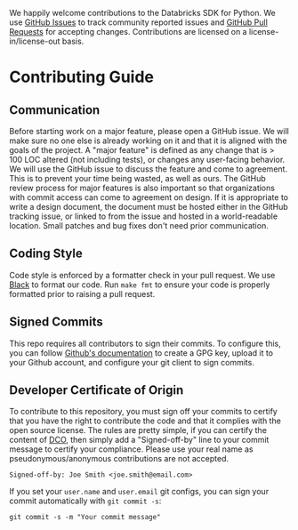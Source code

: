 We happily welcome contributions to the Databricks SDK for Python. We use [GitHub Issues](github.com/databricks/databricks-sdk-py/issues) to track community reported issues and [GitHub Pull Requests](https://github.com/databricks/databricks-sdk-py/pulls) for accepting changes.
Contributions are licensed on a license-in/license-out basis.

# Contributing Guide

## Communication
Before starting work on a major feature, please open a GitHub issue. We will make sure no one else is already working on it and that it is aligned with the goals of the project.
A "major feature" is defined as any change that is > 100 LOC altered (not including tests), or changes any user-facing behavior.
We will use the GitHub issue to discuss the feature and come to agreement.
This is to prevent your time being wasted, as well as ours.
The GitHub review process for major features is also important so that organizations with commit access can come to agreement on design.
If it is appropriate to write a design document, the document must be hosted either in the GitHub tracking issue, or linked to from the issue and hosted in a world-readable location.
Small patches and bug fixes don't need prior communication.

## Coding Style

Code style is enforced by a formatter check in your pull request. We use [Black](https://github.com/psf/black) to format our code. Run `make fmt` to ensure your code is properly formatted prior to raising a pull request.

## Signed Commits
This repo requires all contributors to sign their commits. To configure this, you can follow [Github's documentation](https://docs.github.com/en/authentication/managing-commit-signature-verification/signing-commits) to create a GPG key, upload it to your Github account, and configure your git client to sign commits.

## Developer Certificate of Origin

To contribute to this repository, you must sign off your commits to certify 
that you have the right to contribute the code and that it complies with the 
open source license. The rules are pretty simple, if you can certify the 
content of [DCO](./DCO), then simply add a "Signed-off-by" line to your 
commit message to certify your compliance. Please use your real name as 
pseudonymous/anonymous contributions are not accepted.

```
Signed-off-by: Joe Smith <joe.smith@email.com>
```

If you set your `user.name` and `user.email` git configs, you can sign your 
commit automatically with `git commit -s`:

```
git commit -s -m "Your commit message"
```
